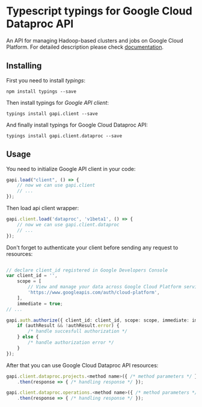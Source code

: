 # Typescript typings for Google Cloud Dataproc API
An API for managing Hadoop-based clusters and jobs on Google Cloud Platform.
For detailed description please check [documentation](https://cloud.google.com/dataproc/).

## Installing

First you need to install *typings*:
```
npm install typings --save 
```

Then install typings for *Google API client*:
```
typings install gapi.client --save 
```

And finally install typings for Google Cloud Dataproc API:
```
typings install gapi.client.dataproc --save 
```

## Usage

You need to initialize Google API client in your code:
```typescript
gapi.load("client", () => { 
    // now we can use gapi.client
    // ... 
});
```

Then load api client wrapper:
```typescript
gapi.client.load('dataproc', 'v1beta1', () => {
    // now we can use gapi.client.dataproc
    // ... 
});
```

Don't forget to authenticate your client before sending any request to resources:
```typescript

// declare client_id registered in Google Developers Console
var client_id = '',
    scope = [     
        // View and manage your data across Google Cloud Platform services
        'https://www.googleapis.com/auth/cloud-platform',
    ],
    immediate = true;
// ...

gapi.auth.authorize({ client_id: client_id, scope: scope, immediate: immediate }, authResult => {
    if (authResult && !authResult.error) {
        /* handle succesfull authorization */
    } else {
        /* handle authorization error */
    }
});            
```

After that you can use Google Cloud Dataproc API resources:

```typescript
gapi.client.dataproc.projects.<method name>({ /* method parameters */ })
    .then(response => { /* handling response */ });

gapi.client.dataproc.operations.<method name>({ /* method parameters */ })
    .then(response => { /* handling response */ });
```